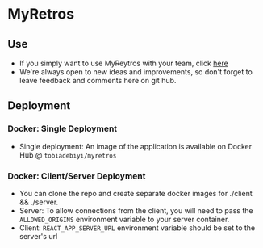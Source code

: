 # MyRetros

## Use
- If you simply want to use MyReytros with your team, click <a href="http://myretros.tobiadebiyi.com/">here</a>
- We're always open to new ideas and improvements, so don't forget to leave feedback and comments here on git hub.

## Deployment

### Docker: Single Deployment
- Single deployment: An image of the application is available on Docker Hub @ `tobiadebiyi/myretros`

### Docker: Client/Server Deployment
- You can clone the repo and create separate docker images for ./client && ./server.
- Server: To allow connections from the client, you will need to pass the `ALLOWED_ORIGINS` environment variable to your server container.
- Client: `REACT_APP_SERVER_URL` environment variable should be set to the server's url
